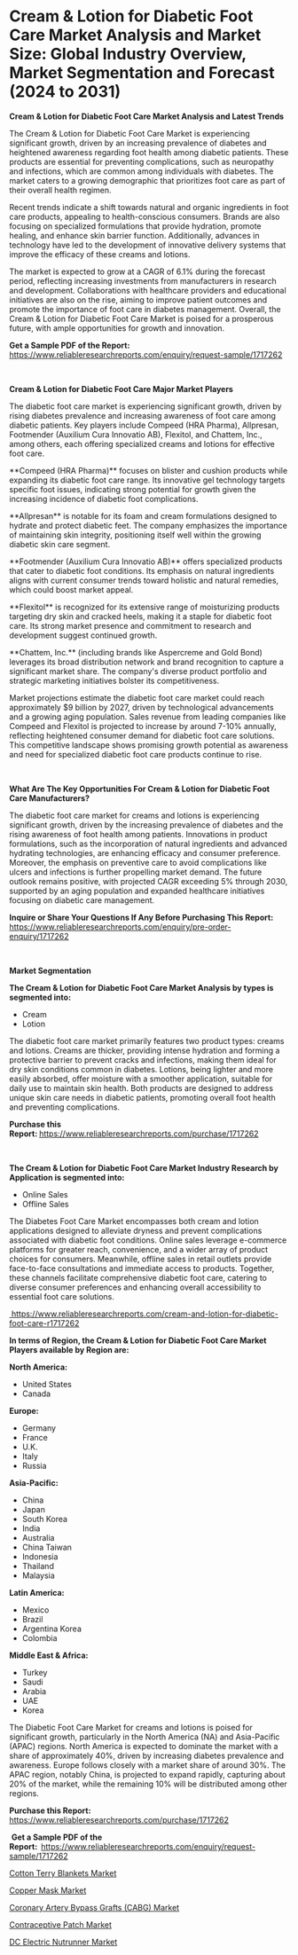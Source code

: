 <p><h1>Cream & Lotion for Diabetic Foot Care Market Analysis and Market Size: Global Industry Overview, Market Segmentation and Forecast (2024 to 2031)</h1></p><p><strong>Cream & Lotion for Diabetic Foot Care Market Analysis and Latest Trends</strong></p>
<p><p>The Cream & Lotion for Diabetic Foot Care Market is experiencing significant growth, driven by an increasing prevalence of diabetes and heightened awareness regarding foot health among diabetic patients. These products are essential for preventing complications, such as neuropathy and infections, which are common among individuals with diabetes. The market caters to a growing demographic that prioritizes foot care as part of their overall health regimen.</p><p>Recent trends indicate a shift towards natural and organic ingredients in foot care products, appealing to health-conscious consumers. Brands are also focusing on specialized formulations that provide hydration, promote healing, and enhance skin barrier function. Additionally, advances in technology have led to the development of innovative delivery systems that improve the efficacy of these creams and lotions.</p><p>The market is expected to grow at a CAGR of 6.1% during the forecast period, reflecting increasing investments from manufacturers in research and development. Collaborations with healthcare providers and educational initiatives are also on the rise, aiming to improve patient outcomes and promote the importance of foot care in diabetes management. Overall, the Cream & Lotion for Diabetic Foot Care Market is poised for a prosperous future, with ample opportunities for growth and innovation.</p></p>
<p><strong>Get a Sample PDF of the Report:&nbsp;</strong> <a href="https://www.reliableresearchreports.com/enquiry/request-sample/1717262?utm_campaign=1471&utm_medium=2&utm_source=Github&utm_content=ia&utm_term=14102024&utm_id=cream-lotion-for-diabetic-foot-care">https://www.reliableresearchreports.com/enquiry/request-sample/1717262</a></p>
<p>&nbsp;</p>
<p><strong>Cream & Lotion for Diabetic Foot Care Major Market Players</strong></p>
<p><p>The diabetic foot care market is experiencing significant growth, driven by rising diabetes prevalence and increasing awareness of foot care among diabetic patients. Key players include Compeed (HRA Pharma), Allpresan, Footmender (Auxilium Cura Innovatio AB), Flexitol, and Chattem, Inc., among others, each offering specialized creams and lotions for effective foot care.</p><p>**Compeed (HRA Pharma)** focuses on blister and cushion products while expanding its diabetic foot care range. Its innovative gel technology targets specific foot issues, indicating strong potential for growth given the increasing incidence of diabetic foot complications.</p><p>**Allpresan** is notable for its foam and cream formulations designed to hydrate and protect diabetic feet. The company emphasizes the importance of maintaining skin integrity, positioning itself well within the growing diabetic skin care segment.</p><p>**Footmender (Auxilium Cura Innovatio AB)** offers specialized products that cater to diabetic foot conditions. Its emphasis on natural ingredients aligns with current consumer trends toward holistic and natural remedies, which could boost market appeal.</p><p>**Flexitol** is recognized for its extensive range of moisturizing products targeting dry skin and cracked heels, making it a staple for diabetic foot care. Its strong market presence and commitment to research and development suggest continued growth.</p><p>**Chattem, Inc.** (including brands like Aspercreme and Gold Bond) leverages its broad distribution network and brand recognition to capture a significant market share. The company's diverse product portfolio and strategic marketing initiatives bolster its competitiveness.</p><p>Market projections estimate the diabetic foot care market could reach approximately $9 billion by 2027, driven by technological advancements and a growing aging population. Sales revenue from leading companies like Compeed and Flexitol is projected to increase by around 7-10% annually, reflecting heightened consumer demand for diabetic foot care solutions. This competitive landscape shows promising growth potential as awareness and need for specialized diabetic foot care products continue to rise.</p></p>
<p>&nbsp;</p>
<p><strong>What Are The Key Opportunities For Cream & Lotion for Diabetic Foot Care Manufacturers?</strong></p>
<p><p>The diabetic foot care market for creams and lotions is experiencing significant growth, driven by the increasing prevalence of diabetes and the rising awareness of foot health among patients. Innovations in product formulations, such as the incorporation of natural ingredients and advanced hydrating technologies, are enhancing efficacy and consumer preference. Moreover, the emphasis on preventive care to avoid complications like ulcers and infections is further propelling market demand. The future outlook remains positive, with projected CAGR exceeding 5% through 2030, supported by an aging population and expanded healthcare initiatives focusing on diabetic care management.</p></p>
<p><strong>Inquire or Share Your Questions If Any Before Purchasing This Report:</strong> <a href="https://www.reliableresearchreports.com/enquiry/pre-order-enquiry/1717262?utm_campaign=1471&utm_medium=2&utm_source=Github&utm_content=ia&utm_term=14102024&utm_id=cream-lotion-for-diabetic-foot-care">https://www.reliableresearchreports.com/enquiry/pre-order-enquiry/1717262</a></p>
<p>&nbsp;</p>
<p><strong>Market Segmentation</strong></p>
<p><strong>The Cream & Lotion for Diabetic Foot Care Market Analysis by types is segmented into:</strong></p>
<p><ul><li>Cream</li><li>Lotion</li></ul></p>
<p><p>The diabetic foot care market primarily features two product types: creams and lotions. Creams are thicker, providing intense hydration and forming a protective barrier to prevent cracks and infections, making them ideal for dry skin conditions common in diabetes. Lotions, being lighter and more easily absorbed, offer moisture with a smoother application, suitable for daily use to maintain skin health. Both products are designed to address unique skin care needs in diabetic patients, promoting overall foot health and preventing complications.</p></p>
<p><strong>Purchase this Report:&nbsp;</strong><a href="https://www.reliableresearchreports.com/purchase/1717262?utm_campaign=1471&utm_medium=2&utm_source=Github&utm_content=ia&utm_term=14102024&utm_id=cream-lotion-for-diabetic-foot-care">https://www.reliableresearchreports.com/purchase/1717262</a></p>
<p>&nbsp;</p>
<p><strong>The Cream & Lotion for Diabetic Foot Care Market Industry Research by Application is segmented into:</strong></p>
<p><ul><li>Online Sales</li><li>Offline Sales</li></ul></p>
<p><p>The Diabetes Foot Care Market encompasses both cream and lotion applications designed to alleviate dryness and prevent complications associated with diabetic foot conditions. Online sales leverage e-commerce platforms for greater reach, convenience, and a wider array of product choices for consumers. Meanwhile, offline sales in retail outlets provide face-to-face consultations and immediate access to products. Together, these channels facilitate comprehensive diabetic foot care, catering to diverse consumer preferences and enhancing overall accessibility to essential foot care solutions.</p></p>
<p><a href="https://www.reliableresearchreports.com/cream-and-lotion-for-diabetic-foot-care-r1717262?utm_campaign=1471&utm_medium=2&utm_source=Github&utm_content=ia&utm_term=14102024&utm_id=cream-lotion-for-diabetic-foot-care">&nbsp;https://www.reliableresearchreports.com/cream-and-lotion-for-diabetic-foot-care-r1717262</a></p>
<p><strong>In terms of Region, the Cream & Lotion for Diabetic Foot Care Market Players available by Region are:</strong></p>
<p>
    <p> <strong> North America: </strong>
        <ul>
            <li>United States</li>
            <li>Canada</li>
        </ul>
        </p> 
    <p> <strong> Europe: </strong>
        <ul>
            <li>Germany</li>
            <li>France</li>
            <li>U.K.</li>
            <li>Italy</li>
            <li>Russia</li>
        </ul>
        </p> 
    <p> <strong> Asia-Pacific: </strong>
        <ul>
            <li>China</li>
            <li>Japan</li>
            <li>South Korea</li>
            <li>India</li>
            <li>Australia</li>
            <li>China Taiwan</li>
            <li>Indonesia</li>
            <li>Thailand</li>
            <li>Malaysia</li>
        </ul>
        </p> 
    <p> <strong> Latin America: </strong>
        <ul>
            <li>Mexico</li>
            <li>Brazil</li>
            <li>Argentina Korea</li>
            <li>Colombia</li>
        </ul>
        </p> 
    <p> <strong> Middle East & Africa: </strong>
        <ul>
            <li>Turkey</li>
            <li>Saudi</li>
            <li>Arabia</li>
            <li>UAE</li>
            <li>Korea</li>
        </ul>
    </p>
    </p>
<p><p>The Diabetic Foot Care Market for creams and lotions is poised for significant growth, particularly in the North America (NA) and Asia-Pacific (APAC) regions. North America is expected to dominate the market with a share of approximately 40%, driven by increasing diabetes prevalence and awareness. Europe follows closely with a market share of around 30%. The APAC region, notably China, is projected to expand rapidly, capturing about 20% of the market, while the remaining 10% will be distributed among other regions.</p></p>
<p><strong>Purchase this Report: </strong><a href="https://www.reliableresearchreports.com/purchase/1717262?utm_campaign=1471&utm_medium=2&utm_source=Github&utm_content=ia&utm_term=14102024&utm_id=cream-lotion-for-diabetic-foot-care">https://www.reliableresearchreports.com/purchase/1717262</a></p>
<p>&nbsp;<strong>Get a Sample PDF of the Report:&nbsp;&nbsp;</strong><a href="https://www.reliableresearchreports.com/enquiry/request-sample/1717262?utm_campaign=1471&utm_medium=2&utm_source=Github&utm_content=ia&utm_term=14102024&utm_id=cream-lotion-for-diabetic-foot-care">https://www.reliableresearchreports.com/enquiry/request-sample/1717262</a></p>
<p><strong></strong></p>
<p><p><a href="https://www.linkedin.com/pulse/cotton-terry-blankets-market-forecasts-trends-impact-analysis-ajjae?utm_campaign=1471&utm_medium=2&utm_source=Github&utm_content=ia&utm_term=14102024&utm_id=cream-lotion-for-diabetic-foot-care">Cotton Terry Blankets Market</a></p><p><a href="https://www.linkedin.com/pulse/strategic-roadmap-global-copper-mask-market-insights-opportunities-7aoaf?utm_campaign=1471&utm_medium=2&utm_source=Github&utm_content=ia&utm_term=14102024&utm_id=cream-lotion-for-diabetic-foot-care">Copper Mask Market</a></p><p><a href="https://www.linkedin.com/pulse/navigating-global-coronary-artery-bypass-grafts-cabg-market-hazje?utm_campaign=1471&utm_medium=2&utm_source=Github&utm_content=ia&utm_term=14102024&utm_id=cream-lotion-for-diabetic-foot-care">Coronary Artery Bypass Grafts (CABG) Market</a></p><p><a href="https://www.linkedin.com/pulse/contraceptive-patch-market-investigation-industry-evolution-ghi9f?utm_campaign=1471&utm_medium=2&utm_source=Github&utm_content=ia&utm_term=14102024&utm_id=cream-lotion-for-diabetic-foot-care">Contraceptive Patch Market</a></p><p><a href="https://www.linkedin.com/pulse/dc-electric-nutrunner-market-analysis-product-segmentation-regional-77pgf?utm_campaign=1471&utm_medium=2&utm_source=Github&utm_content=ia&utm_term=14102024&utm_id=cream-lotion-for-diabetic-foot-care">DC Electric Nutrunner Market</a></p></p>